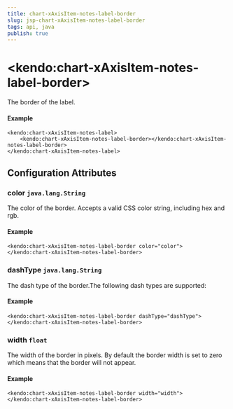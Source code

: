 ```yaml
---
title: chart-xAxisItem-notes-label-border
slug: jsp-chart-xAxisItem-notes-label-border
tags: api, java
publish: true
---
```


# \<kendo:chart-xAxisItem-notes-label-border\>

The border of the label.

#### Example
    <kendo:chart-xAxisItem-notes-label>
        <kendo:chart-xAxisItem-notes-label-border></kendo:chart-xAxisItem-notes-label-border>
    </kendo:chart-xAxisItem-notes-label>

## Configuration Attributes

### color `java.lang.String`

The color of the border. Accepts a valid CSS color string, including hex and rgb.

#### Example
    <kendo:chart-xAxisItem-notes-label-border color="color">
    </kendo:chart-xAxisItem-notes-label-border>

### dashType `java.lang.String`

The dash type of the border.The following dash types are supported:

#### Example
    <kendo:chart-xAxisItem-notes-label-border dashType="dashType">
    </kendo:chart-xAxisItem-notes-label-border>

### width `float`

The width of the border in pixels. By default the border width is set to zero which means that the border will not appear.

#### Example
    <kendo:chart-xAxisItem-notes-label-border width="width">
    </kendo:chart-xAxisItem-notes-label-border>

